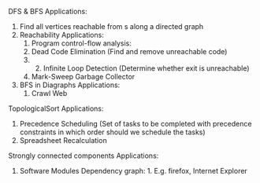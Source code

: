 DFS & BFS Applications:
  1. Find all vertices reachable from s along a directed graph
  2. Reachability Applications: 
      1. Program control-flow analysis:
        1. Dead Code Elimination (Find and remove unreachable code) 
        2. 2. Infinite Loop Detection (Determine whether exit is unreachable)
      2. Mark-Sweep Garbage Collector
  3. BFS in Diagraphs Applications: 
     1. Crawl Web
      
TopologicalSort Applications:
  1. Precedence Scheduling
    (Set of tasks to be completed with precedence constraints in which order should we schedule the tasks)
  2. Spreadsheet Recalculation
   
Strongly connected components Applications:
  1. Software Modules Dependency graph:
    1. E.g. firefox, Internet Explorer
